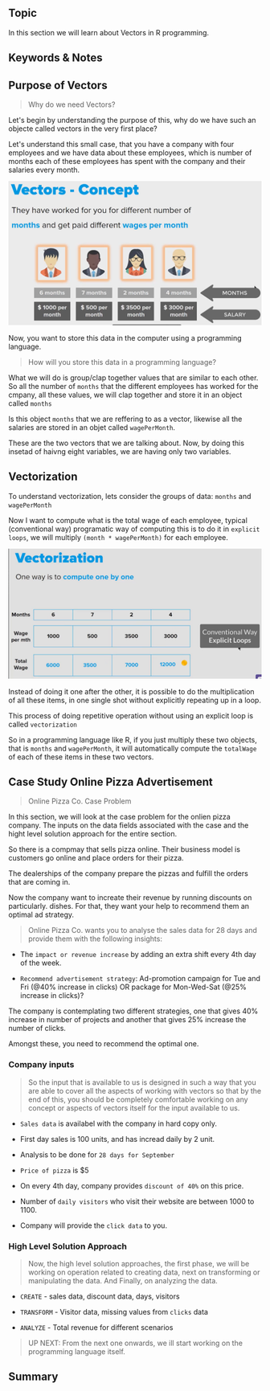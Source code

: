 ## Topic

In this section  we will learn about Vectors in R programming.


## Keywords & Notes

## Purpose of Vectors 

> Why do we need Vectors?

Let's begin by understanding the purpose of this, why do we have such an objecte called vectors in the very first place?

Let's understand this small case, that you have a company with four employees and we have data about these employees, which is number of months each of these employees has spent with the company and their salaries every month.

![Vectors](./imgs/vectors.png)

Now, you want to store this data in the computer using a programming language.

> How will you store this data in a programming language?

What we will do is group/clap together values that are similar to each other. So all the number of `months` that the different employees has worked for the cmpany, all these values, we will clap together and store it in an object called `months`

Is this object `months` that we are reffering to as a vector, likewise all the salaries are stored in an objet called `wagePerMonth`. 

These are the two vectors that we are talking about. Now, by doing this insetad of haivng eight variables, we are having only two variables.


## Vectorization

To understand vectorization, lets consider the groups of  data: `months` and `wagePerMonth`

Now I want to compute what is the total wage of each employee, typical (conventional way) programatic way of computing this is to do it in `explicit loops`, we will multiply `(month * wagePerMonth)` for each employee.

![vectorization](./imgs/vectorization.png)

Instead of doing it one after the other, it is possible to do the multiplication of all these items, in one single shot without explicitly repeating up in a loop.

This process of doing repetitive operation without using an explicit loop is called `vectorization`


So in a programming language like R, if you just multiply these two objects, that is `months` and `wagePerMonth`, it will automatically compute the `totalWage` of each of these items in these two vectors.


## Case Study Online Pizza Advertisement

> Online Pizza Co. Case Problem

In this section, we will look at the case problem for the onlien pizza company. The inputs on the data fields associated with the case and the hight level solution approach for the entire section.

So there is a compmay that sells pizza online. Their business model is customers go online and place orders for their pizza.

The dealerships of the company prepare the pizzas and fulfill the orders that are coming in. 

Now the company want to increate their revenue by running discounts on particularly. dishes. For that, they want your help to recommend them an optimal ad strategy.

> Online Pizza Co. wants you to analyse the sales data for 28 days and provide them with the following insights:

* The `impact or revenue increase` by adding an extra shift every 4th day of the week.

* `Recommend advertisement strategy`: Ad-promotion campaign for Tue and Fri (@40% increase in clicks) OR package for Mon-Wed-Sat (@25% increase in clicks)?

The company is contemplating two different strategies, one that gives 40% increase in number of projects and another that gives 25% increase the number of clicks.

Amongst these, you need to recommend the optimal one.

### Company inputs

> So the input that is available to us is designed in such a way that you are able to cover all the aspects of working with vectors so that by the end of this, you should be completely comfortable working on any concept or aspects of vectors itself for the input available to us.

* `Sales data` is availabel with the company in hard copy only.

* First day sales is 100 units, and has incread daily by 2 unit.

* Analysis to be done for `28 days for September`

* `Price of pizza` is $5

* On every 4th day, company provides `discount of 40%` on this price.

* Number of `daily visitors` who visit their website are between 1000 to 1100.

* Company will provide the `click data` to you.


### High Level Solution Approach

> Now, the high level solution approaches, the first phase, we will be working on operation related to creating data, next on transforming or manipulating the data. And Finally, on analyzing the data.


* `CREATE` - sales data, discount data, days, visitors

* `TRANSFORM` - Visitor data, missing values from `clicks` data

* `ANALYZE` - Total revenue for different scenarios



> UP NEXT: From the next one onwards, we ill start working on the programming language itself.

















## Summary